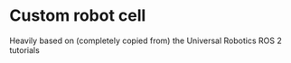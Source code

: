 # Custom robot cell

Heavily based on (completely copied from) the Universal Robotics ROS 2 tutorials
